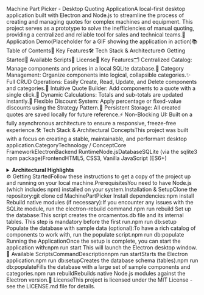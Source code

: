 Machine Part Picker - Desktop Quoting ApplicationA local-first desktop application built with Electron and Node.js to streamline the process of creating and managing quotes for complex machines and equipment. This project serves as a prototype to solve the inefficiencies of manual quoting, providing a centralized and reliable tool for sales and technical teams.📸 Application Demo(Placeholder for a GIF showing the application in action)📚 Table of Contents🚀 Key Features🛠️ Tech Stack & Architecture⚙️ Getting Started📜 Available Scripts📄 License🚀 Key Features🗂️ Centralized Catalog: Manage components and prices in a local SQLite database.📂 Category Management: Organize components into logical, collapsible categories.✨ Full CRUD Operations: Easily Create, Read, Update, and Delete components and categories.🧾 Intuitive Quote Builder: Add components to a quote with a single click.🧮 Dynamic Calculations: Totals and sub-totals are updated instantly.💸 Flexible Discount System: Apply percentage or fixed-value discounts using the Strategy Pattern.💾 Persistent Storage: All created quotes are saved locally for future reference.⚡ Non-Blocking UI: Built on a fully asynchronous architecture to ensure a responsive, freeze-free experience.🛠️ Tech Stack & Architectural ConceptsThis project was built with a focus on creating a stable, maintainable, and performant desktop application.CategoryTechnology / ConceptCore FrameworkElectronBackend RuntimeNode.jsDatabaseSQLite (via the sqlite3 npm package)FrontendHTML5, CSS3, Vanilla JavaScript (ES6+)<details><summary><strong>Architectural Highlights</strong></summary>Asynchronous IPC: Uses Electron's Inter-Process Communication (IPC) model to ensure the UI (Renderer Process) never blocks while waiting for database operations handled by the Main Process.Design Patterns:Singleton: Used to manage a single, controlled connection to the SQLite database.Observer: Implemented in pure JavaScript to make the UI instantly reactive to changes in the quote's state.Strategy: Applied to the discount system, allowing for different calculation methods to be added or swapped flexibly.</details>⚙️ Getting StartedFollow these instructions to get a copy of the project up and running on your local machine.PrerequisitesYou need to have Node.js (which includes npm) installed on your system.Installation & SetupClone the repository:git clone <your-repository-url>
cd MachinePartPicker
Install dependencies:npm install
Rebuild native modules (if necessary):If you encounter any issues with the SQLite module, run the electron-rebuild command.npm run rebuild
Set up the database:This script creates the orcamentos.db file and its internal tables. This step is mandatory before the first run.npm run db:setup
Populate the database with sample data (optional):To have a rich catalog of components to work with, run the populate script.npm run db:populate
Running the ApplicationOnce the setup is complete, you can start the application with:npm run start
This will launch the Electron desktop window.📜 Available ScriptsCommandDescriptionnpm run startStarts the Electron application.npm run db:setupCreates the database schema (tables).npm run db:populateFills the database with a large set of sample components and categories.npm run rebuildRebuilds native Node.js modules against the Electron version.📄 LicenseThis project is licensed under the MIT License - see the LICENSE.md file for details.
